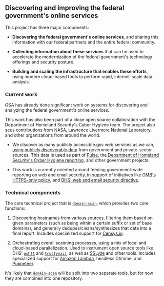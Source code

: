 ## Discovering and improving the federal government's online services

This project has three major components:

* **Discovering the federal government's online services**, and sharing this information with our federal partners and the entire federal community.

* **Collecting information about these services** that can be used to accelerate the modernization of the federal government's technology offerings and security posture.

* **Building and scaling the infrastructure that enables these efforts**, using modern cloud-based tools to perform rapid, internet-scale data analysis.

### Current work

GSA has already done significant work on systems for discovering and analyzing the federal government's online services.

This work has also been part of a close open source collaboration with the Department of Homeland Security's Cyber Hygiene team. The project also sees contributions from NASA, Lawrence Livermore National Laboratory, and other  organizations from around the world.

* We discover as many publicly accessible.gov web services as we can, [using publicly discoverable data](https://pulse.cio.gov/https/guidance/#subdomains) from government and private-sector sources. This data is used as part of [Pulse](https://pulse.cio.gov), the [Department of Homeland Security's Cyber Hygiene reporting](https://18f.gsa.gov/2017/01/06/open-source-collaboration-across-agencies-to-improve-https-deployment/), and other government projects.

* This work is currently oriented around feeding government-wide reporting on web and email security, in support of initiatives like [OMB's HTTPS-only policy](https://https.cio.gov), and [DHS' web and email security directive](https://cyber.dhs.gov/bod/18-01/).

### Technical components

The core technical project that is [`domain-scan`](https://github.com/18f/domain-scan), which provides two core functions:

1. Discovering hostnames from various sources, filtering them based on given parameters (such as being within a certain suffix or set of base domains), and generally dedupes/cleans/synthesizes that data into a final report. Includes specialized support for [Censys.io](https://censys.io).

2. Orchestrating overall scanning processes, using a mix of local and cloud-based parallelization. Used to instrument open source tools like DHS' [`pshtt`](https://github.com/dhs-ncats/pshtt) and [`trustymail`](https://github.com/dhs-ncats/trustymail), as well as [SSLyze](https://github.com/nabla-c0d3/sslyze) and other tools. Includes specialized support for [Amazon Lambda](https://aws.amazon.com/lambda/), headless Chrome, and [Puppeteer](https://github.com/GoogleChrome/puppeteer).

It's likely that [`domain-scan`](https://github.com/18f/domain-scan) will be split into two separate tools, but for now they are combined into one repository.

